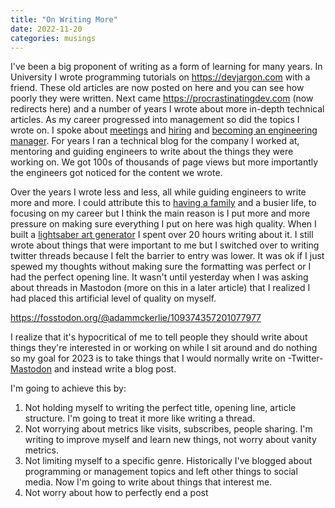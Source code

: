```yaml
---
title: "On Writing More"
date: 2022-11-20
categories: musings
---
```

 
I've been a big proponent of writing as a form of learning for many years. In University I wrote programming tutorials on https://devjargon.com with a friend. These old articles are now posted on here and you can see how poorly they were written. Next came https://procrastinatingdev.com (now redirects here) and a number of years I wrote about more in-depth technical articles. As my career progressed into management so did the topics I wrote on. I spoke about [meetings](https://mckerlie.com/posts/meetings-can-be-poisonous/) and [hiring](https://mckerlie.com/posts/five-traits-when-hiring/) and [becoming an engineering manager](https://mckerlie.com/posts/you-want-to-be-an-engineering-manager/). For years I ran a technical blog for the company I worked at, mentoring and guiding engineers to write about the things they were working on. We got 100s of thousands of page views but more importantly the engineers got noticed for the content we wrote.

Over the years I wrote less and less, all while guiding engineers to write more and more. I could attribute this to [having a family](https://mckerlie.com/posts/9-promises-to-my-son/) and a busier life, to focusing on my career but I think the main reason is I put more and more pressure on making sure everything I put on here was high quality. When I built a [lightsaber art generator](https://mckerlie.com/posts/using-python-to-generate-10000-unique-lightsabers/) I spent over 20 hours writing about it. I still wrote about things that were important to me but I switched over to writing twitter threads because I felt the barrier to entry was lower. It was ok if I just spewed my thoughts without making sure the formatting was perfect or I had the perfect opening line. It wasn't until yesterday when I was asking about threads in Mastodon (more on this in a later article) that I realized I had placed this artificial level of quality on myself. 

https://fosstodon.org/@adammckerlie/109374357201077977

I realize that it's hypocritical of me to tell people they should write about things they're interested in or working on while I sit around and do nothing so my goal for 2023 is to take things that I would normally write on -Twitter- [Mastodon](https://fosstodon.org/@adammckerlie) and instead write a blog post.

I'm going to achieve this by:

1. Not holding myself to writing the perfect title, opening line, article structure. I'm going to treat it more like writing a thread.
2. Not worrying about metrics like visits, subscribes, people sharing. I'm writing to improve myself and learn new things, not worry about vanity metrics.
3. Not limiting myself to a specific genre. Historically I've blogged about programming or management topics and left other things to social media. Now I'm going to write about things that interest me.
4. Not worry about how to perfectly end a post



